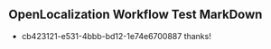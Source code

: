 ## OpenLocalization Workflow Test MarkDown
* cb423121-e531-4bbb-bd12-1e74e6700887 thanks!

<!--HONumber=Aug16_HO4-->


